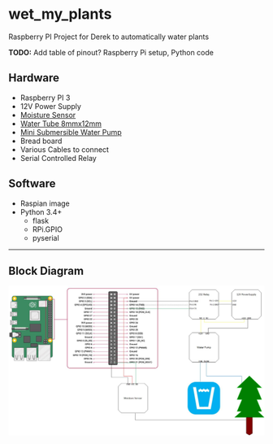 # wet_my_plants
Raspberry PI Project for Derek to automatically water plants

__TODO:__ Add table of pinout? Raspberry Pi setup, Python code


## Hardware
- Raspberry PI 3
- 12V Power Supply
- [Moisture Sensor](https://www.amazon.com/Gikfun-Capacitive-Corrosion-Resistant-Detection/dp/B07H3P1NRM/ref=sr_1_3?crid=2XJYCR5C64V3E&dchild=1&keywords=gikfun+capacitive+soil+moisture+sensor&qid=1606313177&sprefix=gikfun+moisture%2Caps%2C131&sr=8-3)
- [Water Tube 8mmx12mm](https://www.amazon.com/Quickun-Silicone-Tubing-Flexible-Transfer/dp/B08BR63TLS/ref=sr_1_3?dchild=1&keywords=quickun+pure+silicone+tubing+8mm&qid=1606313266&sr=8-3)
- [Mini Submersible Water Pump](https://www.amazon.com/LEDGLE-Submersible-Ultra-Quiet-Dual-Purpose-Hydroponics/dp/B085NQ5VVJ/ref=sr_1_7?dchild=1&keywords=mini+submersible+water+pump&qid=1606313335&sr=8-7)
- Bread board
- Various Cables to connect
- Serial Controlled Relay

## Software
- Raspian image
- Python 3.4+
    - flask
    - RPi.GPIO
    - pyserial

---    

## Block Diagram

![Image of Block Diagram](images/plant_drawing.jpg)
